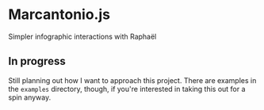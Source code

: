 # Marcantonio.js

Simpler infographic interactions with Raphaël

## In progress

Still planning out how I want to approach this project. There are examples in
the `examples` directory, though, if you're interested in taking this out for a
spin anyway.
